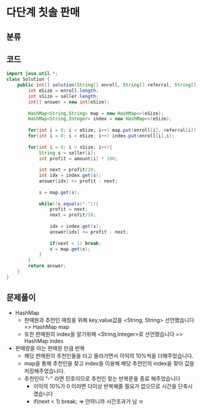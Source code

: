 # 다단계 칫솔 판매

## 분류

## 코드
```java
import java.util.*;
class Solution {
    public int[] solution(String[] enroll, String[] referral, String[] seller, int[] amount) {
        int eSize = enroll.length;
        int sSize = seller.length;
        int[] answer = new int[eSize];
        
        HashMap<String,String> map = new HashMap<>(eSize); 
        HashMap<String,Integer> index = new HashMap<>(eSize);
        
        for(int i = 0; i < eSize; i++) map.put(enroll[i], referral[i]);
        for(int i = 0; i < eSize; i++) index.put(enroll[i],i);
              
        for(int i = 0; i < sSize; i++){
            String s = seller[i];
            int profit = amount[i] * 100;
            
            int next = profit/10;
            int idx = index.get(s);
            answer[idx] += profit - next;
            
            s = map.get(s);
            
            while(!s.equals("-")){
                profit = next;
                next = profit/10;
                
                idx = index.get(s);
                answer[idx] += profit - next;
                
                if(next < 1) break;
                s = map.get(s);
            }                        
        }
        return answer;
    }
}
```

## 문제풀이

- HashMap
  - 판매원과 추천인 매칭을 위해 key,value값을 <String, String> 선언했습니다 => HashMap map
  - 또한 판매원의 index을 알기위해 <String,Integer>로 선언했습니다 => HashMap index
- 판매량을 아는 판매원 만큼 반복
  - 해당 판매원의 추천인들을 타고 올라가면서 이익의 10%씩을 더해주었습니다.
  - map을 통해 추천인을 찾고 index을 이용해 해당 추천인의 index을 찾아 값을 저장해주었습니다.
  - 추천인이 "-" 라면 민호이므로 추천인 찾는 반복문을 종료 해주었습니다
    - 이익의 10%가 0 이라면 더이상 반복해줄 필요가 없으므로 시간을 단축시켰습니다
    - if(next < 1) break; => 안하니까 시간초과가 남 ㅠ
